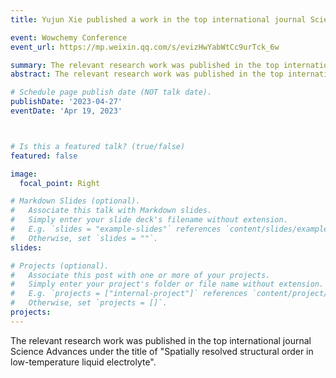 ```yaml
---
title: Yujun Xie published a work in the top international journal Science Advances

event: Wowchemy Conference
event_url: https://mp.weixin.qq.com/s/evizHwYabWtCc9urTck_6w

summary: The relevant research work was published in the top international journal Science Advances under the title of "Spatially resolved structural order in low-temperature liquid electrolyte".
abstract: The relevant research work was published in the top international journal Science Advances under the title of "Spatially resolved structural order in low-temperature liquid electrolyte".

# Schedule page publish date (NOT talk date).
publishDate: '2023-04-27'
eventDate: 'Apr 19, 2023'



# Is this a featured talk? (true/false)
featured: false

image:
  focal_point: Right

# Markdown Slides (optional).
#   Associate this talk with Markdown slides.
#   Simply enter your slide deck's filename without extension.
#   E.g. `slides = "example-slides"` references `content/slides/example-slides.md`.
#   Otherwise, set `slides = ""`.
slides:

# Projects (optional).
#   Associate this post with one or more of your projects.
#   Simply enter your project's folder or file name without extension.
#   E.g. `projects = ["internal-project"]` references `content/project/deep-learning/index.md`.
#   Otherwise, set `projects = []`.
projects:
---
```


The relevant research work was published in the top international journal Science Advances under the title of "Spatially resolved structural order in low-temperature liquid electrolyte".
